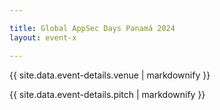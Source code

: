 ```yaml
---

title: Global AppSec Days Panamá 2024
layout: event-x

---
```


<!-- rebuild 15 -->

{{ site.data.event-details.venue  | markdownify }}

{{ site.data.event-details.pitch | markdownify }}
